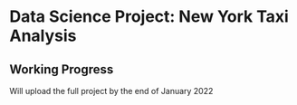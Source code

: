 # Data Science Project: New York Taxi Analysis

## Working Progress
Will upload the full project by the end of January 2022
